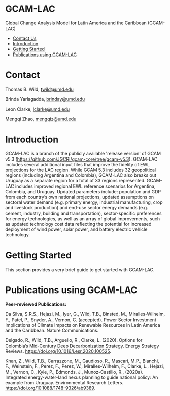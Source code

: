 # GCAM-LAC
Global Change Analysis Model for Latin America and the Caribbean (GCAM-LAC)

- [Contact Us](#Contact)
- [Introduction](#Introduction)
- [Getting Started](#InstallGuide)
- [Publications using GCAM-LAC](#Pubs)

# <a name="Contact Us"></a>Contact
Thomas B. Wild, twild@umd.edu

Brinda Yarlagadda, brinday@umd.edu

Leon Clarke, lclarke@umd.edu

Mengqi Zhao, mengqiz@umd.edu

# <a name="Introduction"></a>Introduction

GCAM-LAC is a branch of the publicly available 'release version' of GCAM v5.3 (https://github.com/JGCRI/gcam-core/tree/gcam-v5.3). GCAM-LAC includes several additional input files that improve the fidelity of EWL projections for the LAC region. While GCAM 5.3 includes 32 geopolitical regions (including Argentina and Colombia), GCAM-LAC also breaks out Uruguay as a separate region for a total of 33 regions represented. GCAM-LAC includes improved regional EWL reference scenarios for Argentina, Colombia, and Uruguay. Updated parameters include: population and GDP from each country’s own national projections, updated assumptions on sectoral water demand (e.g. primary energy, industrial manufacturing, crop and livestock production) and end-use sector energy demands (e.g. cement, industry, building and transportation), sector-specific preferences for energy technologies,  as well as an array of global improvements, such as updated technology cost data reflecting the potential for increased deployment of wind power, solar power, and battery electric vehicle technology. 

# <a name="InstallGuide"></a>Getting Started

This section provides a very brief guide to get started with GCAM-LAC. 

# <a name="Pubs"></a>Publications using GCAM-LAC

<strong> Peer-reviewed Publications: </strong>

Da Silva, S.R.S., Hejazi, M., Iyer, G., Wild, T.B., Binsted, M., Miralles-Wilhelm, F., Patel, P., Snyder, A., Vernon, C. (accepted). Power Sector Investment Implications of Climate Impacts on Renewable Resources in Latin America and the Caribbean. Nature Communications.

Delgado, R., Wild, T.B., Arguello, R., Clarke, L. (2020). Options for Colombia’s Mid-Century Deep Decarbonization Strategy. Energy Strategy Reviews. https://doi.org/10.1016/j.esr.2020.100525.

Khan, Z., Wild, T.B., Carrazzone, M., Gaudioso, R., Mascari, M.P., Bianchi, F., Weinstein, F., Perez, F., Perez, W., Miralles-Wilhelm, F., Clarke, L., Hejazi, M., Vernon, C., Kyle, P., Edmonds, J., Munoz-Castillo, R., (2020a). Integrated energy-water-land nexus planning to guide national policy: An example from Uruguay. Environmental Research Letters. https://doi.org/10.1088/1748-9326/ab9389.
